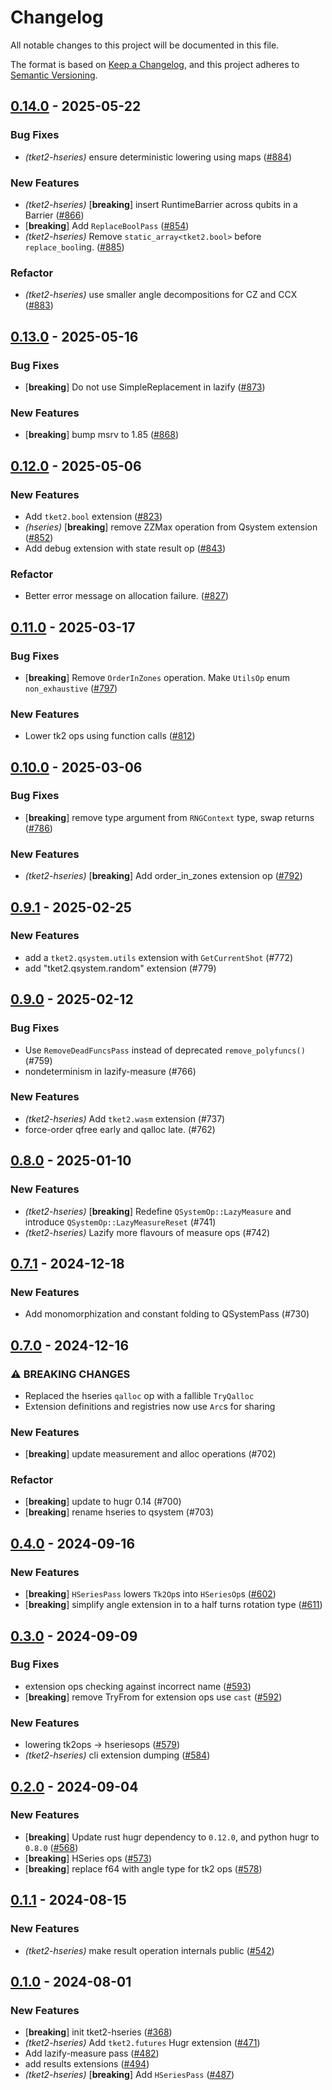 # Changelog
All notable changes to this project will be documented in this file.

The format is based on [Keep a Changelog](https://keepachangelog.com/en/1.0.0/),
and this project adheres to [Semantic Versioning](https://semver.org/spec/v2.0.0.html).

## [0.14.0](https://github.com/CQCL/tket2/compare/tket2-hseries-v0.13.0...tket2-hseries-v0.14.0) - 2025-05-22

### Bug Fixes

- *(tket2-hseries)* ensure deterministic lowering using maps ([#884](https://github.com/CQCL/tket2/pull/884))

### New Features

- *(tket2-hseries)* [**breaking**] insert RuntimeBarrier across qubits in a Barrier ([#866](https://github.com/CQCL/tket2/pull/866))
- [**breaking**] Add `ReplaceBoolPass` ([#854](https://github.com/CQCL/tket2/pull/854))
- *(tket2-hseries)* Remove `static_array<tket2.bool>` before `replace_bool`ing.   ([#885](https://github.com/CQCL/tket2/pull/885))

### Refactor

- *(tket2-hseries)* use smaller angle decompositions for CZ and CCX ([#883](https://github.com/CQCL/tket2/pull/883))

## [0.13.0](https://github.com/CQCL/tket2/compare/tket2-hseries-v0.12.0...tket2-hseries-v0.13.0) - 2025-05-16

### Bug Fixes

- [**breaking**] Do not use SimpleReplacement in lazify ([#873](https://github.com/CQCL/tket2/pull/873))

### New Features

- [**breaking**] bump msrv to 1.85 ([#868](https://github.com/CQCL/tket2/pull/868))

## [0.12.0](https://github.com/CQCL/tket2/compare/tket2-hseries-v0.11.0...tket2-hseries-v0.12.0) - 2025-05-06

### New Features

- Add `tket2.bool` extension ([#823](https://github.com/CQCL/tket2/pull/823))
- *(hseries)* [**breaking**] remove ZZMax operation from Qsystem extension ([#852](https://github.com/CQCL/tket2/pull/852))
- Add debug extension with state result op ([#843](https://github.com/CQCL/tket2/pull/843))

### Refactor

- Better error message on allocation failure. ([#827](https://github.com/CQCL/tket2/pull/827))

## [0.11.0](https://github.com/CQCL/tket2/compare/tket2-hseries-v0.10.0...tket2-hseries-v0.11.0) - 2025-03-17

### Bug Fixes

- [**breaking**] Remove `OrderInZones` operation. Make `UtilsOp` enum `non_exhaustive` ([#797](https://github.com/CQCL/tket2/pull/797))

### New Features

- Lower tk2 ops using function calls ([#812](https://github.com/CQCL/tket2/pull/812))

## [0.10.0](https://github.com/CQCL/tket2/compare/tket2-hseries-v0.9.1...tket2-hseries-v0.10.0) - 2025-03-06

### Bug Fixes

- [**breaking**] remove type argument from `RNGContext` type, swap returns ([#786](https://github.com/CQCL/tket2/pull/786))

### New Features

- *(tket2-hseries)* [**breaking**] Add order_in_zones extension op ([#792](https://github.com/CQCL/tket2/pull/792))

## [0.9.1](https://github.com/CQCL/tket2/compare/tket2-hseries-v0.9.0...tket2-hseries-v0.9.1) - 2025-02-25

### New Features

- add a `tket2.qsystem.utils` extension with `GetCurrentShot` (#772)
- add "tket2.qsystem.random" extension (#779)

## [0.9.0](https://github.com/CQCL/tket2/compare/tket2-hseries-v0.8.0...tket2-hseries-v0.9.0) - 2025-02-12

### Bug Fixes

- Use `RemoveDeadFuncsPass` instead of deprecated `remove_polyfuncs()` (#759)
- nondeterminism in lazify-measure (#766)

### New Features

- *(tket2-hseries)* Add `tket2.wasm` extension (#737)
- force-order qfree early and qalloc late. (#762)

## [0.8.0](https://github.com/CQCL/tket2/compare/tket2-hseries-v0.7.1...tket2-hseries-v0.8.0) - 2025-01-10

### New Features

- *(tket2-hseries)* [**breaking**] Redefine `QSystemOp::LazyMeasure` and introduce `QSystemOp::LazyMeasureReset` (#741)
- *(tket2-hseries)* Lazify more flavours of measure ops (#742)

## [0.7.1](https://github.com/CQCL/tket2/compare/tket2-hseries-v0.7.0...tket2-hseries-v0.7.1) - 2024-12-18

### New Features

- Add monomorphization and constant folding to QSystemPass (#730)

## [0.7.0](https://github.com/CQCL/tket2/compare/tket2-hseries-v0.6.0...tket2-hseries-v0.7.0) - 2024-12-16

### ⚠ BREAKING CHANGES

- Replaced the hseries `qalloc` op with a fallible `TryQalloc`
- Extension definitions and registries now use `Arc`s for sharing

### New Features

- [**breaking**] update measurement and alloc operations (#702)

### Refactor

- [**breaking**] update to hugr 0.14 (#700)
- [**breaking**] rename hseries to qsystem (#703)

## [0.4.0](https://github.com/CQCL/tket2/compare/tket2-hseries-v0.3.0...tket2-hseries-v0.4.0) - 2024-09-16

### New Features

- [**breaking**] `HSeriesPass` lowers `Tk2Op`s into `HSeriesOp`s ([#602](https://github.com/CQCL/tket2/pull/602))
- [**breaking**] simplify angle extension in to a half turns rotation type ([#611](https://github.com/CQCL/tket2/pull/611))

## [0.3.0](https://github.com/CQCL/tket2/compare/tket2-hseries-v0.2.0...tket2-hseries-v0.3.0) - 2024-09-09

### Bug Fixes

- extension ops checking against incorrect name ([#593](https://github.com/CQCL/tket2/pull/593))
- [**breaking**] remove TryFrom for extension ops use `cast` ([#592](https://github.com/CQCL/tket2/pull/592))

### New Features

- lowering tk2ops -> hseriesops ([#579](https://github.com/CQCL/tket2/pull/579))
- *(tket2-hseries)* cli extension dumping ([#584](https://github.com/CQCL/tket2/pull/584))

## [0.2.0](https://github.com/CQCL/tket2/compare/tket2-hseries-v0.1.1...tket2-hseries-v0.2.0) - 2024-09-04

### New Features
- [**breaking**] Update rust hugr dependency to `0.12.0`, and python hugr to `0.8.0` ([#568](https://github.com/CQCL/tket2/pull/568))
- [**breaking**] HSeries ops ([#573](https://github.com/CQCL/tket2/pull/573))
- [**breaking**] replace f64 with angle type for tk2 ops ([#578](https://github.com/CQCL/tket2/pull/578))

## [0.1.1](https://github.com/CQCL/tket2/compare/tket2-hseries-v0.1.0...tket2-hseries-v0.1.1) - 2024-08-15

### New Features
- *(tket2-hseries)* make result operation internals public ([#542](https://github.com/CQCL/tket2/pull/542))

## [0.1.0](https://github.com/CQCL/tket2/releases/tag/tket2-hseries-v0.1.0) - 2024-08-01

### New Features
- [**breaking**] init tket2-hseries ([#368](https://github.com/CQCL/tket2/pull/368))
- *(tket2-hseries)* Add `tket2.futures` Hugr extension ([#471](https://github.com/CQCL/tket2/pull/471))
- Add lazify-measure pass ([#482](https://github.com/CQCL/tket2/pull/482))
- add results extensions ([#494](https://github.com/CQCL/tket2/pull/494))
- *(tket2-hseries)* [**breaking**] Add `HSeriesPass` ([#487](https://github.com/CQCL/tket2/pull/487))
